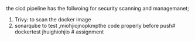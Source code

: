 the cicd pipeline has the follwoing for security scanning and managemanet;

1. Trivy: to scan the docker image
2. sonarqube to test ,miohjiojnopkmpthe code properly before push#   d o c k e r t e s t 
 jhuighiohjio
 #   a s s i g n m e n t 
 
 